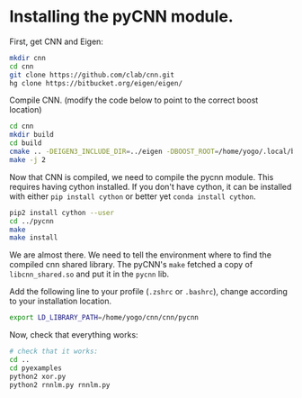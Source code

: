 # Installing the pyCNN module.

First, get CNN and Eigen:

```bash
mkdir cnn
cd cnn
git clone https://github.com/clab/cnn.git
hg clone https://bitbucket.org/eigen/eigen/
```

Compile CNN.
(modify the code below to point to the correct boost location)

```bash
cd cnn
mkdir build
cd build
cmake .. -DEIGEN3_INCLUDE_DIR=../eigen -DBOOST_ROOT=/home/yogo/.local/boost_1_58_0 -DBoost_NO_BOOST_CMAKE=ON
make -j 2
```

Now that CNN is compiled, we need to compile the pycnn module.
This requires having cython installed.
If you don't have cython, it can be installed with either `pip install cython` or better yet `conda install cython`.

```bash
pip2 install cython --user
cd ../pycnn
make
make install
```

We are almost there. 
We need to tell the environment where to find the compiled cnn shared library.
The pyCNN's `make` fetched a copy of `libcnn_shared.so` and put it in the `pycnn` lib.

Add the following line to your profile (`.zshrc` or `.bashrc`), change
according to your installation location.

```bash
export LD_LIBRARY_PATH=/home/yogo/cnn/cnn/pycnn
```

Now, check that everything works:

```bash
# check that it works:
cd ..
cd pyexamples
python2 xor.py
python2 rnnlm.py rnnlm.py
```

